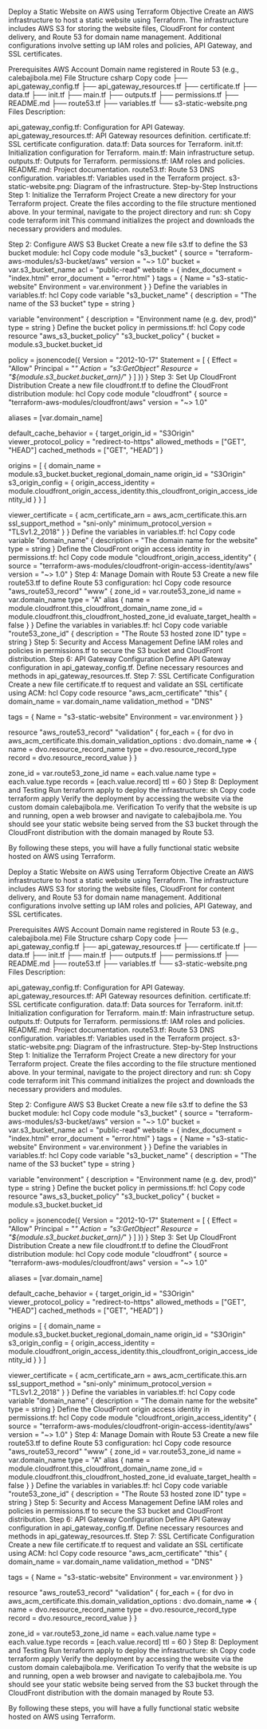 Deploy a Static Website on AWS using Terraform
Objective
Create an AWS infrastructure to host a static website using Terraform. The infrastructure includes AWS S3 for storing the website files, CloudFront for content delivery, and Route 53 for domain name management. Additional configurations involve setting up IAM roles and policies, API Gateway, and SSL certificates.

Prerequisites
AWS Account
Domain name registered in Route 53 (e.g., calebajibola.me)
File Structure
csharp
Copy code
├── api_gateway_config.tf
├── api_gateway_resources.tf
├── certificate.tf
├── data.tf
├── init.tf
├── main.tf
├── outputs.tf
├── permissions.tf
├── README.md
├── route53.tf
├── variables.tf
└── s3-static-website.png
Files Description:

api_gateway_config.tf: Configuration for API Gateway.
api_gateway_resources.tf: API Gateway resources definition.
certificate.tf: SSL certificate configuration.
data.tf: Data sources for Terraform.
init.tf: Initialization configuration for Terraform.
main.tf: Main infrastructure setup.
outputs.tf: Outputs for Terraform.
permissions.tf: IAM roles and policies.
README.md: Project documentation.
route53.tf: Route 53 DNS configuration.
variables.tf: Variables used in the Terraform project.
s3-static-website.png: Diagram of the infrastructure.
Step-by-Step Instructions
Step 1: Initialize the Terraform Project
Create a new directory for your Terraform project.
Create the files according to the file structure mentioned above.
In your terminal, navigate to the project directory and run:
sh
Copy code
terraform init
This command initializes the project and downloads the necessary providers and modules.

Step 2: Configure AWS S3 Bucket
Create a new file s3.tf to define the S3 bucket module:
hcl
Copy code
module "s3_bucket" {
  source              = "terraform-aws-modules/s3-bucket/aws"
  version             = "~> 1.0"
  bucket              = var.s3_bucket_name
  acl                 = "public-read"
  website             = {
    index_document = "index.html"
    error_document = "error.html"
  }
  tags                = {
    Name        = "s3-static-website"
    Environment = var.environment
  }
}
Define the variables in variables.tf:
hcl
Copy code
variable "s3_bucket_name" {
  description = "The name of the S3 bucket"
  type        = string
}

variable "environment" {
  description = "Environment name (e.g. dev, prod)"
  type        = string
}
Define the bucket policy in permissions.tf:
hcl
Copy code
resource "aws_s3_bucket_policy" "s3_bucket_policy" {
  bucket = module.s3_bucket.bucket_id

  policy = jsonencode({
    Version = "2012-10-17"
    Statement = [
      {
        Effect    = "Allow"
        Principal = "*"
        Action    = "s3:GetObject"
        Resource  = "${module.s3_bucket.bucket_arn}/*"
      }
    ]
  })
}
Step 3: Set Up CloudFront Distribution
Create a new file cloudfront.tf to define the CloudFront distribution module:
hcl
Copy code
module "cloudfront" {
  source  = "terraform-aws-modules/cloudfront/aws"
  version = "~> 1.0"

  aliases = [var.domain_name]

  default_cache_behavior = {
    target_origin_id       = "S3Origin"
    viewer_protocol_policy = "redirect-to-https"
    allowed_methods        = ["GET", "HEAD"]
    cached_methods         = ["GET", "HEAD"]
  }

  origins = [
    {
      domain_name = module.s3_bucket.bucket_regional_domain_name
      origin_id   = "S3Origin"
      s3_origin_config = {
        origin_access_identity = module.cloudfront_origin_access_identity.this_cloudfront_origin_access_identity_id
      }
    }
  ]

  viewer_certificate = {
    acm_certificate_arn            = aws_acm_certificate.this.arn
    ssl_support_method             = "sni-only"
    minimum_protocol_version       = "TLSv1.2_2018"
  }
}
Define the variables in variables.tf:
hcl
Copy code
variable "domain_name" {
  description = "The domain name for the website"
  type        = string
}
Define the CloudFront origin access identity in permissions.tf:
hcl
Copy code
module "cloudfront_origin_access_identity" {
  source  = "terraform-aws-modules/cloudfront-origin-access-identity/aws"
  version = "~> 1.0"
}
Step 4: Manage Domain with Route 53
Create a new file route53.tf to define Route 53 configuration:
hcl
Copy code
resource "aws_route53_record" "www" {
  zone_id = var.route53_zone_id
  name    = var.domain_name
  type    = "A"
  alias {
    name                   = module.cloudfront.this_cloudfront_domain_name
    zone_id                = module.cloudfront.this_cloudfront_hosted_zone_id
    evaluate_target_health = false
  }
}
Define the variables in variables.tf:
hcl
Copy code
variable "route53_zone_id" {
  description = "The Route 53 hosted zone ID"
  type        = string
}
Step 5: Security and Access Management
Define IAM roles and policies in permissions.tf to secure the S3 bucket and CloudFront distribution.
Step 6: API Gateway Configuration
Define API Gateway configuration in api_gateway_config.tf.
Define necessary resources and methods in api_gateway_resources.tf.
Step 7: SSL Certificate Configuration
Create a new file certificate.tf to request and validate an SSL certificate using ACM:
hcl
Copy code
resource "aws_acm_certificate" "this" {
  domain_name       = var.domain_name
  validation_method = "DNS"

  tags = {
    Name        = "s3-static-website"
    Environment = var.environment
  }
}

resource "aws_route53_record" "validation" {
  for_each = {
    for dvo in aws_acm_certificate.this.domain_validation_options : dvo.domain_name => {
      name   = dvo.resource_record_name
      type   = dvo.resource_record_type
      record = dvo.resource_record_value
    }
  }

  zone_id = var.route53_zone_id
  name    = each.value.name
  type    = each.value.type
  records = [each.value.record]
  ttl     = 60
}
Step 8: Deployment and Testing
Run terraform apply to deploy the infrastructure:
sh
Copy code
terraform apply
Verify the deployment by accessing the website via the custom domain calebajibola.me.
Verification
To verify that the website is up and running, open a web browser and navigate to calebajibola.me. You should see your static website being served from the S3 bucket through the CloudFront distribution with the domain managed by Route 53.

By following these steps, you will have a fully functional static website hosted on AWS using Terraform.





Deploy a Static Website on AWS using Terraform
Objective
Create an AWS infrastructure to host a static website using Terraform. The infrastructure includes AWS S3 for storing the website files, CloudFront for content delivery, and Route 53 for domain name management. Additional configurations involve setting up IAM roles and policies, API Gateway, and SSL certificates.

Prerequisites
AWS Account
Domain name registered in Route 53 (e.g., calebajibola.me)
File Structure
csharp
Copy code
├── api_gateway_config.tf
├── api_gateway_resources.tf
├── certificate.tf
├── data.tf
├── init.tf
├── main.tf
├── outputs.tf
├── permissions.tf
├── README.md
├── route53.tf
├── variables.tf
└── s3-static-website.png
Files Description:

api_gateway_config.tf: Configuration for API Gateway.
api_gateway_resources.tf: API Gateway resources definition.
certificate.tf: SSL certificate configuration.
data.tf: Data sources for Terraform.
init.tf: Initialization configuration for Terraform.
main.tf: Main infrastructure setup.
outputs.tf: Outputs for Terraform.
permissions.tf: IAM roles and policies.
README.md: Project documentation.
route53.tf: Route 53 DNS configuration.
variables.tf: Variables used in the Terraform project.
s3-static-website.png: Diagram of the infrastructure.
Step-by-Step Instructions
Step 1: Initialize the Terraform Project
Create a new directory for your Terraform project.
Create the files according to the file structure mentioned above.
In your terminal, navigate to the project directory and run:
sh
Copy code
terraform init
This command initializes the project and downloads the necessary providers and modules.

Step 2: Configure AWS S3 Bucket
Create a new file s3.tf to define the S3 bucket module:
hcl
Copy code
module "s3_bucket" {
  source              = "terraform-aws-modules/s3-bucket/aws"
  version             = "~> 1.0"
  bucket              = var.s3_bucket_name
  acl                 = "public-read"
  website             = {
    index_document = "index.html"
    error_document = "error.html"
  }
  tags                = {
    Name        = "s3-static-website"
    Environment = var.environment
  }
}
Define the variables in variables.tf:
hcl
Copy code
variable "s3_bucket_name" {
  description = "The name of the S3 bucket"
  type        = string
}

variable "environment" {
  description = "Environment name (e.g. dev, prod)"
  type        = string
}
Define the bucket policy in permissions.tf:
hcl
Copy code
resource "aws_s3_bucket_policy" "s3_bucket_policy" {
  bucket = module.s3_bucket.bucket_id

  policy = jsonencode({
    Version = "2012-10-17"
    Statement = [
      {
        Effect    = "Allow"
        Principal = "*"
        Action    = "s3:GetObject"
        Resource  = "${module.s3_bucket.bucket_arn}/*"
      }
    ]
  })
}
Step 3: Set Up CloudFront Distribution
Create a new file cloudfront.tf to define the CloudFront distribution module:
hcl
Copy code
module "cloudfront" {
  source  = "terraform-aws-modules/cloudfront/aws"
  version = "~> 1.0"

  aliases = [var.domain_name]

  default_cache_behavior = {
    target_origin_id       = "S3Origin"
    viewer_protocol_policy = "redirect-to-https"
    allowed_methods        = ["GET", "HEAD"]
    cached_methods         = ["GET", "HEAD"]
  }

  origins = [
    {
      domain_name = module.s3_bucket.bucket_regional_domain_name
      origin_id   = "S3Origin"
      s3_origin_config = {
        origin_access_identity = module.cloudfront_origin_access_identity.this_cloudfront_origin_access_identity_id
      }
    }
  ]

  viewer_certificate = {
    acm_certificate_arn            = aws_acm_certificate.this.arn
    ssl_support_method             = "sni-only"
    minimum_protocol_version       = "TLSv1.2_2018"
  }
}
Define the variables in variables.tf:
hcl
Copy code
variable "domain_name" {
  description = "The domain name for the website"
  type        = string
}
Define the CloudFront origin access identity in permissions.tf:
hcl
Copy code
module "cloudfront_origin_access_identity" {
  source  = "terraform-aws-modules/cloudfront-origin-access-identity/aws"
  version = "~> 1.0"
}
Step 4: Manage Domain with Route 53
Create a new file route53.tf to define Route 53 configuration:
hcl
Copy code
resource "aws_route53_record" "www" {
  zone_id = var.route53_zone_id
  name    = var.domain_name
  type    = "A"
  alias {
    name                   = module.cloudfront.this_cloudfront_domain_name
    zone_id                = module.cloudfront.this_cloudfront_hosted_zone_id
    evaluate_target_health = false
  }
}
Define the variables in variables.tf:
hcl
Copy code
variable "route53_zone_id" {
  description = "The Route 53 hosted zone ID"
  type        = string
}
Step 5: Security and Access Management
Define IAM roles and policies in permissions.tf to secure the S3 bucket and CloudFront distribution.
Step 6: API Gateway Configuration
Define API Gateway configuration in api_gateway_config.tf.
Define necessary resources and methods in api_gateway_resources.tf.
Step 7: SSL Certificate Configuration
Create a new file certificate.tf to request and validate an SSL certificate using ACM:
hcl
Copy code
resource "aws_acm_certificate" "this" {
  domain_name       = var.domain_name
  validation_method = "DNS"

  tags = {
    Name        = "s3-static-website"
    Environment = var.environment
  }
}

resource "aws_route53_record" "validation" {
  for_each = {
    for dvo in aws_acm_certificate.this.domain_validation_options : dvo.domain_name => {
      name   = dvo.resource_record_name
      type   = dvo.resource_record_type
      record = dvo.resource_record_value
    }
  }

  zone_id = var.route53_zone_id
  name    = each.value.name
  type    = each.value.type
  records = [each.value.record]
  ttl     = 60
}
Step 8: Deployment and Testing
Run terraform apply to deploy the infrastructure:
sh
Copy code
terraform apply
Verify the deployment by accessing the website via the custom domain calebajibola.me.
Verification
To verify that the website is up and running, open a web browser and navigate to calebajibola.me. You should see your static website being served from the S3 bucket through the CloudFront distribution with the domain managed by Route 53.

By following these steps, you will have a fully functional static website hosted on AWS using Terraform.





